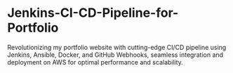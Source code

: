 # Jenkins-CI-CD-Pipeline-for-Portfolio
Revolutionizing my portfolio website with cutting-edge CI/CD pipeline using Jenkins, Ansible, Docker, and GitHub Webhooks, seamless integration and deployment on AWS for optimal performance and scalability.
